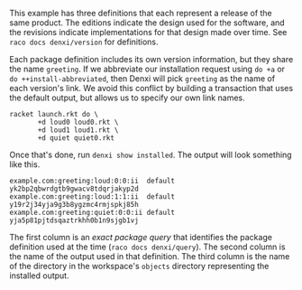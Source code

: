This example has three definitions that each represent a release of
the same product. The editions indicate the design used for the
software, and the revisions indicate implementations for that design
made over time. See `raco docs denxi/version` for definitions.

Each package definition includes its own version information, but they
share the name `greeting`. If we abbreviate our installation request
using `do +a` or `do ++install-abbreviated`, then Denxi will pick
`greeting` as the name of each version's link.  We avoid this conflict
by building a transaction that uses the default output, but allows us
to specify our own link names.

```
racket launch.rkt do \
       +d loud0 loud0.rkt \
       +d loud1 loud1.rkt \
       +d quiet quiet0.rkt
```

Once that's done, run `denxi show installed`.  The output will look
something like this.

```
example.com:greeting:loud:0:0:ii  default yk2bp2qbwrdgtb9gwacv8tdqrjakyp2d
example.com:greeting:loud:1:1:ii  default y19r2j34yja9g3b8ygzmc4rmjspkj85h
example.com:greeting:quiet:0:0:ii default yja5p81pjtdsqaztrkhh0b1n9sjgb1vj
```

The first column is an _exact package query_ that identifies the
package definition used at the time (`raco docs denxi/query`). The
second column is the name of the output used in that definition. The
third column is the name of the directory in the workspace's `objects`
directory representing the installed output.
